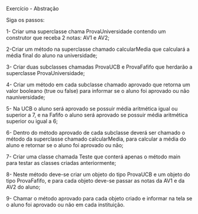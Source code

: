 Exercício - Abstração

Siga os passos:

1- Criar uma superclasse chama ProvaUniversidade contendo um construtor que receba 2 notas: AV1 e AV2;

2-Criar um método na superclasse chamado calcularMedia que calculará a média final do aluno na universidade;

3- Criar duas subclasses chamadas ProvaUCB e ProvaFafifo que herdarão a superclasse ProvaUniversidade;

4- Criar um método em cada subclasse chamado aprovado que retorna um valor booleano (true ou false) para informar se o aluno foi aprovado ou não nauniversidade;

5- Na UCB o aluno será aprovado se possuir média aritmética igual ou superior a 7, e na Fafifo o aluno será aprovado se possuir média aritmética superior ou igual a 6;

6- Dentro do método aprovado de cada subclasse deverá ser chamado o método da superclasse chamado calcularMedia, para calcular a média do aluno e retornar se o aluno foi aprovado ou não;

7- Criar uma classe chamada Teste que conterá apenas o método main para testar as classes criadas anteriormente;

8- Neste método deve-se criar um objeto do tipo ProvaUCB e um objeto do tipo ProvaFafifo, e para cada objeto deve-se passar as notas da AV1 e da AV2 do aluno;

9- Chamar o método aprovado para cada objeto criado e informar na tela se o aluno foi aprovado ou não em cada instituição.
